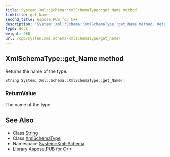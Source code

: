 ```yaml
---
title: System::Xml::Schema::XmlSchemaType::get_Name method
linktitle: get_Name
second_title: Aspose.PUB for C++
description: 'System::Xml::Schema::XmlSchemaType::get_Name method. Returns the name of the type in C++.'
type: docs
weight: 900
url: /cpp/system.xml.schema/xmlschematype/get_name/
---
```

## XmlSchemaType::get_Name method


Returns the name of the type.

```cpp
String System::Xml::Schema::XmlSchemaType::get_Name()
```


### ReturnValue

The name of the type.

## See Also

* Class [String](../../../system/string/)
* Class [XmlSchemaType](../)
* Namespace [System::Xml::Schema](../../)
* Library [Aspose.PUB for C++](../../../)
